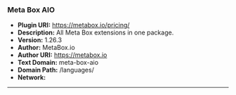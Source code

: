 ### Meta Box AIO
- **Plugin URI:** https://metabox.io/pricing/
- **Description:** All Meta Box extensions in one package.
- **Version:** 1.26.3
- **Author:** MetaBox.io
- **Author URI:** https://metabox.io
- **Text Domain:** meta-box-aio
- **Domain Path:** /languages/
- **Network:** 

---
